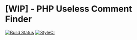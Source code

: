 # [WIP] - PHP Useless Comment Finder

[![Build Status](https://travis-ci.org/ntzm/useless-comment-finder.svg?branch=master)](https://travis-ci.org/ntzm/useless-comment-finder)
[![StyleCI](https://styleci.io/repos/101468412/shield?branch=master)](https://styleci.io/repos/101468412)
